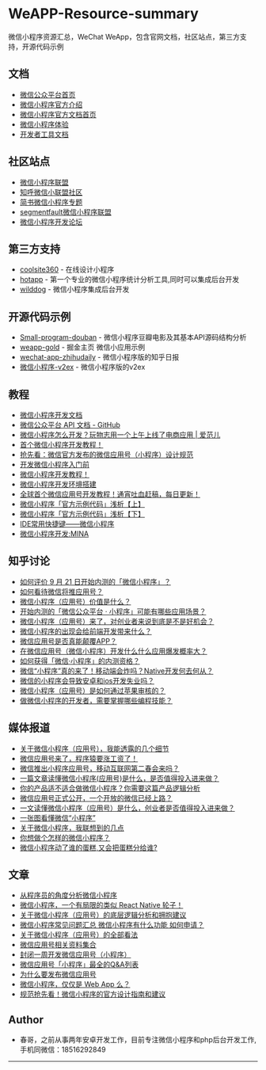 # WeAPP-Resource-summary
微信小程序资源汇总，WeChat WeApp，包含官网文档，社区站点，第三方支持，开源代码示例
## 文档

- [微信公众平台首页](https://mp.weixin.qq.com/)
- [微信小程序官方介绍](https://mp.weixin.qq.com/debug/wxadoc/design/index.html)
- [微信小程序官方文档首页](https://mp.weixin.qq.com/debug/wxadoc/dev/)
- [微信小程序体验](https://mp.weixin.qq.com/debug/wxadoc/dev/demo.html?t=20161222)
- [开发者工具文档](https://mp.weixin.qq.com/debug/wxadoc/dev/devtools/devtools.html)

## 社区站点
- [微信小程序联盟](http://www.wxapp-union.com/)
- [知呼微信小联盟社区](https://zhuanlan.zhihu.com/wxapp-union)
- [简书微信小程序专题](http://www.jianshu.com/collection/dfdc2bbd1315)
- [segmentfault微信小程序联盟](https://segmentfault.com/blog/wxapp)
- [微信小程序开发论坛](https://weappdev.com/)

## 第三方支持
- [coolsite360](http://www.coolsite360.com/) - 在线设计小程序
- [hotapp](https://weixin.hotapp.cn/) - 第一个专业的微信小程序统计分析工具,同时可以集成后台开发
- [wilddog](https://www.wilddog.com/) - 微信小程序集成后台开发

## 开源代码示例
- [Small-program-douban](https://github.com/xiechunming/Small-program-douban) - 微信小程序豆瓣电影及其基本API源码结构分析
- [weapp-gold](https://github.com/hilongjw/weapp-gold) - 掘金主页 微信小应用示例
- [wechat-app-zhihudaily](https://github.com/myronliu347/wechat-app-zhihudaily) - 微信小程序版的知乎日报
- [微信小程序-v2ex](https://github.com/jectychen/wechat-v2ex/) - 微信小程序版的v2ex





## 教程

- [微信小程序开发文档](http://wxopen.notedown.cn/)
- [微信公众平台 API 文档 - GitHub](https://github.com/Notedown-cn/wxopen)
- [微信小程序怎么开发？玩物志用一个上午上线了电商应用 | 爱范儿](http://www.ifanr.com/721124)
- [首个微信小程序开发教程！](http://gold.xitu.io/entry/57e34d6bd2030900691e9ad7)
- [抢先看：微信官方发布的微信应用号（小程序）设计规范](http://www.woshipm.com/ucd/418190.html)
- [开发微信小程序入门前](https://laravel-china.org/topics/2890)
- [微信小程序开发教程！](https://xituqu.com/508.html)
- [微信小程序开发环境搭建](http://blog.csdn.net/xiehuimx/article/details/52629657)
- [全球首个微信应用号开发教程！通宵吐血赶稿，每日更新！](https://my.oschina.net/wwnick/blog/750055)
- [微信小程序「官方示例代码」浅析【上】](https://zhuanlan.zhihu.com/p/22574282)
- [微信小程序「官方示例代码」浅析【下】](https://zhuanlan.zhihu.com/p/22579053)
- [IDE常用快捷键——微信小程序](http://www.jianshu.com/p/8e07b403958e)
- [微信小程序开发:MINA](http://huaban.com/pins/836246645/zoom/)

## 知乎讨论

- [如何评价 9 月 21 日开始内测的「微信小程序」？](https://www.zhihu.com/question/50874500)
- [如何看待微信将推应用号？](https://www.zhihu.com/question/39374074)
- [微信小程序（应用号）价值是什么？](https://www.zhihu.com/question/50875544)
- [开始内测的「微信公众平台 · 小程序」可能有哪些应用场景？](https://www.zhihu.com/question/50871887)
- [微信小程序（应用号）来了，对创业者来说到底是不是好机会？](https://www.zhihu.com/question/50885176)
- [微信小程序的出现会给前端开发带来什么？](https://www.zhihu.com/question/50900987)
- [微信应用号是否真能颠覆APP？](https://www.zhihu.com/question/50878415)
- [在微信应用号（微信小程序）开发什么什么应用爆发概率大？](https://www.zhihu.com/question/50878674)
- [如何获得「微信·小程序」的内测资格？](https://www.zhihu.com/question/50875630)
- [微信“小程序”真的来了！移动端会炸吗？Native开发何去何从？](https://www.zhihu.com/question/50874710)
- [微信的小程序会导致安卓和ios开发失业吗？](https://www.zhihu.com/question/50879269)
- [微信小程序（应用号）是如何通过苹果审核的？](https://www.zhihu.com/question/50879437)
- [做微信小程序的开发者，需要掌握哪些编程技能？](https://www.zhihu.com/question/50886759)

## 媒体报道

- [关于微信小程序（应用号），我能透露的几个细节](https://kenengba.com/post/3515.html)
- [微信应用号来了，程序猿要涨工资了！](http://www.pmcaff.com/article/index/411074173930624)
- [微信推出小程序应用号，移动互联网第二春会来吗？](http://36kr.com/topics/98)
- [一篇文章读懂微信小程序(应用号)是什么，是否值得投入进来做？](http://www.woshipm.com/it/417887.html)
- [你的产品适不适合做微信小程序？你需要这篇产品逻辑分析](https://www.huxiu.com/article/164700.html)
- [微信应用号正式公开，一个开放的微信已经上路？](https://www.huxiu.com/article/164634.html)
- [一文读懂微信小程序（应用号）是什么，创业者是否值得投入进来做？](https://www.huxiu.com/article/164679.html)
- [一张图看懂微信“小程序”](http://wenda.louqun.com/article/107593)
- [关于微信小程序，我联想到的几点](https://zi.com/w/a/b32fJp)
- [你想做个怎样的微信小程序？](http://www.880917.com/wang/10850.html)
- [微信小程序动了谁的蛋糕,又会把蛋糕分给谁?](http://it.sohu.com/20160922/n468981595.shtml)

## 文章

- [从程序员的角度分析微信小程序](http://blog.csdn.net/yulianlin/article/details/52621413)
- [微信小程序，一个有局限的类似 React Native 轮子！](http://www.jianshu.com/p/060c6f3dd4e8)
- [关于微信小程序（应用号）的底层逻辑分析和拥抱建议](https://zhuanlan.zhihu.com/p/22565340)
- [微信小程序常见问题汇总 微信小程序有什么功能 如何申请？](http://kulianw.com/keji/201609/18558.html)
- [关于微信小程序（应用号）的全部看法](http://www.jianshu.com/p/f8266c940eaf)
- [微信应用号相关资料集合](http://www.jianshu.com/p/597de915ef68)
- [封闭一周开发微信应用号（小程序）](https://www.v2ex.com/t/308005#reply17)
- [微信应用号「小程序」最全的Q&A列表](http://t.cn/RcYXD4Q)
- [为什么要发布微信应用号](http://t.cn/RcYXsoP)
- [微信小程序，仅仅是 Web App 么？](http://t.cn/RcYowhy)
- [规范抢先看！微信小程序的官方设计指南和建议](http://weibo.com/ttarticle/p/show?id=2309404024275429409282)

## Author

- 春哥，之前从事两年安卓开发工作，目前专注微信小程序和php后台开发工作,手机同微信：18516292849
---


